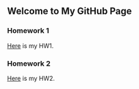 ## Welcome to My GitHub Page


### Homework 1
[Here](/homeworks/HW1.html) is my HW1.
### Homework 2
[Here](/homeworks/HW2.html) is my HW2.